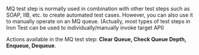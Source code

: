 MQ test step is normally used in combination with other test steps such as SOAP, IIB, etc. to create automated test cases. However, you can also use it to manually operate on an MQ queue. (Actually, most types of test steps in Iron Test can be used to individually/manually invoke target API)

Actions available in the MQ test step: **Clear Queue, Check Queue Depth, Enqueue, Dequeue**.